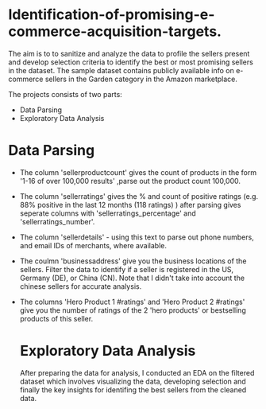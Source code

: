 # Identification-of-promising-e-commerce-acquisition-targets.
The aim is to to sanitize and analyze the data to profile the sellers present and develop selection criteria to identify the best or most 
promising sellers in the dataset. The sample dataset contains publicly available info on e-commerce sellers in the Garden category in the 
Amazon marketplace. 

The projects consists of two parts:
* Data Parsing
* Exploratory Data Analysis

# Data Parsing 
* The column 'sellerproductcount' gives the count of products in the form '1-16 of over 100,000 results' ,parse out the product count 100,000.
* The column 'sellerratings' gives the % and count of positive ratings (e.g. 88% positive in the last 12 months (118 ratings) ) after parsing
  gives seperate columns with 'sellerratings_percentage' and 'sellerratings_number'.
* The column 'sellerdetails' - using this text to parse out phone numbers, and email IDs of merchants, where available.
* The coulmn 'businessaddress' give you the business locations of the sellers. Filter the data to identify if a seller is registered in the US,
  Germany (DE), or China (CN). Note that I didn't take into account the chinese sellers for accurate analysis.
* The columns 'Hero Product 1 #ratings' and 'Hero Product 2 #ratings' give you the number of ratings of the 2 'hero products' or bestselling
  products of this seller.

  # Exploratory Data Analysis
  After preparing the data for analysis, I conducted an EDA on the filtered dataset which involves visualizing the data, developing selection
  and finally the key insights for identifing the best sellers from the cleaned data.
  
